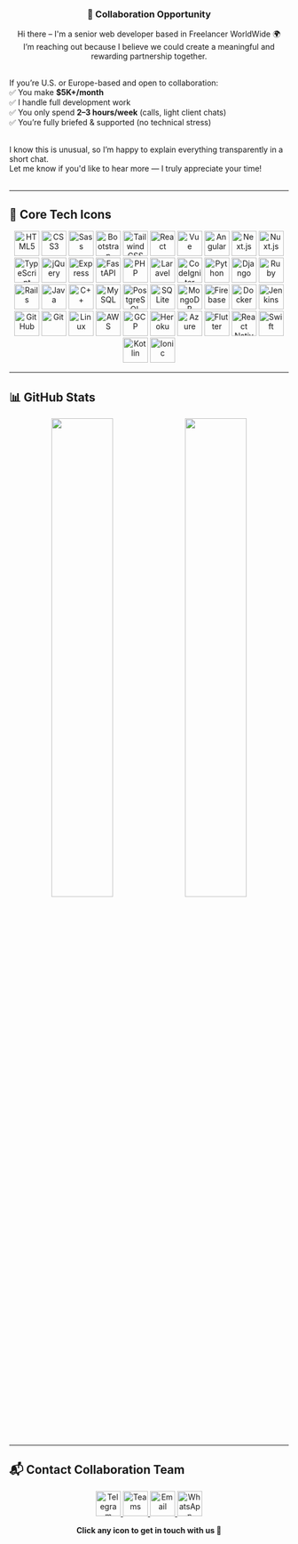 <h3 align="center">🤝 Collaboration Opportunity</h3>

<p align="center">
Hi there – I'm a senior web developer based in Freelancer WorldWide 🌍<br />
I’m reaching out because I believe we could create a meaningful and rewarding partnership together.<br /><br />

If you’re U.S. or Europe-based and open to collaboration:<br />
✅ You make <strong>$5K+/month</strong><br />
✅ I handle full development work<br />
✅ You only spend <strong>2–3 hours/week</strong> (calls, light client chats)<br />
✅ You’re fully briefed & supported (no technical stress)<br /><br />

I know this is unusual, so I’m happy to explain everything transparently in a short chat.<br />
Let me know if you'd like to hear more — I truly appreciate your time!<br /><br />
</p>

---
## 🧰 Core Tech Icons

<p align="center">

  <!-- Frontend -->
  <img src="https://cdn.jsdelivr.net/gh/devicons/devicon/icons/html5/html5-original.svg" width="45" alt="HTML5" />
  <img src="https://cdn.jsdelivr.net/gh/devicons/devicon/icons/css3/css3-original.svg" width="45" alt="CSS3" />
  <img src="https://cdn.jsdelivr.net/gh/devicons/devicon/icons/sass/sass-original.svg" width="45" alt="Sass" />
  <img src="https://cdn.jsdelivr.net/gh/devicons/devicon/icons/bootstrap/bootstrap-original.svg" width="45" alt="Bootstrap" />
  <img src="https://cdn.jsdelivr.net/gh/devicons/devicon/icons/tailwindcss/tailwindcss-plain.svg" width="45" alt="TailwindCSS" />
  <img src="https://cdn.jsdelivr.net/gh/devicons/devicon/icons/react/react-original.svg" width="45" alt="React" />
  <img src="https://cdn.jsdelivr.net/gh/devicons/devicon/icons/vuejs/vuejs-original.svg" width="45" alt="Vue" />
  <img src="https://cdn.jsdelivr.net/gh/devicons/devicon/icons/angularjs/angularjs-original.svg" width="45" alt="Angular" />
  <img src="https://cdn.jsdelivr.net/gh/devicons/devicon/icons/nextjs/nextjs-original.svg" width="45" alt="Next.js" />
  <img src="https://cdn.jsdelivr.net/gh/devicons/devicon/icons/nuxtjs/nuxtjs-original.svg" width="45" alt="Nuxt.js" />
  <img src="https://cdn.jsdelivr.net/gh/devicons/devicon/icons/typescript/typescript-original.svg" width="45" alt="TypeScript" />
  <img src="https://cdn.jsdelivr.net/gh/devicons/devicon/icons/jquery/jquery-original.svg" width="45" alt="jQuery" />

  <!-- Backend -->
  <img src="https://cdn.jsdelivr.net/gh/devicons/devicon/icons/express/express-original.svg" width="45" alt="Express" />
  <img src="https://cdn.jsdelivr.net/gh/devicons/devicon/icons/fastapi/fastapi-original.svg" width="45" alt="FastAPI" />
  <img src="https://cdn.jsdelivr.net/gh/devicons/devicon/icons/php/php-original.svg" width="45" alt="PHP" />
  <img src="https://cdn.jsdelivr.net/gh/devicons/devicon/icons/laravel/laravel-original.svg" width="45" alt="Laravel" />
  <img src="https://cdn.jsdelivr.net/gh/devicons/devicon/icons/codeigniter/codeigniter-plain.svg" width="45" alt="CodeIgniter" />
  <img src="https://cdn.jsdelivr.net/gh/devicons/devicon/icons/python/python-original.svg" width="45" alt="Python" />
  <img src="https://cdn.jsdelivr.net/gh/devicons/devicon/icons/django/django-plain.svg" width="45" alt="Django" />
  <img src="https://cdn.jsdelivr.net/gh/devicons/devicon/icons/ruby/ruby-original.svg" width="45" alt="Ruby" />
  <img src="https://cdn.jsdelivr.net/gh/devicons/devicon/icons/rails/rails-plain.svg" width="45" alt="Rails" />
  <img src="https://cdn.jsdelivr.net/gh/devicons/devicon/icons/java/java-original.svg" width="45" alt="Java" />
  <img src="https://cdn.jsdelivr.net/gh/devicons/devicon/icons/cplusplus/cplusplus-original.svg" width="45" alt="C++" />

  <!-- Database -->
  <img src="https://cdn.jsdelivr.net/gh/devicons/devicon/icons/mysql/mysql-original.svg" width="45" alt="MySQL" />
  <img src="https://cdn.jsdelivr.net/gh/devicons/devicon/icons/postgresql/postgresql-original.svg" width="45" alt="PostgreSQL" />
  <img src="https://cdn.jsdelivr.net/gh/devicons/devicon/icons/sqlite/sqlite-original.svg" width="45" alt="SQLite" />
  <img src="https://cdn.jsdelivr.net/gh/devicons/devicon/icons/mongodb/mongodb-original.svg" width="45" alt="MongoDB" />
  <img src="https://cdn.jsdelivr.net/gh/devicons/devicon/icons/firebase/firebase-plain.svg" width="45" alt="Firebase" />

  <!-- DevOps -->
  <img src="https://cdn.jsdelivr.net/gh/devicons/devicon/icons/docker/docker-original.svg" width="45" alt="Docker" />
  <img src="https://cdn.jsdelivr.net/gh/devicons/devicon/icons/jenkins/jenkins-original.svg" width="45" alt="Jenkins" />
  <img src="https://cdn.jsdelivr.net/gh/devicons/devicon/icons/github/github-original.svg" width="45" alt="GitHub" />
  <img src="https://cdn.jsdelivr.net/gh/devicons/devicon/icons/git/git-original.svg" width="45" alt="Git" />
  <img src="https://cdn.jsdelivr.net/gh/devicons/devicon/icons/linux/linux-original.svg" width="45" alt="Linux" />

  <!-- Cloud -->
  <img src="https://cdn.jsdelivr.net/gh/devicons/devicon/icons/amazonwebservices/amazonwebservices-original.svg" width="45" alt="AWS" />
  <img src="https://cdn.jsdelivr.net/gh/devicons/devicon/icons/googlecloud/googlecloud-original.svg" width="45" alt="GCP" />
  <img src="https://cdn.jsdelivr.net/gh/devicons/devicon/icons/heroku/heroku-original.svg" width="45" alt="Heroku" />
  <img src="https://cdn.jsdelivr.net/gh/devicons/devicon/icons/azure/azure-original.svg" width="45" alt="Azure" />

  <!-- Mobile -->
  <img src="https://cdn.jsdelivr.net/gh/devicons/devicon/icons/flutter/flutter-original.svg" width="45" alt="Flutter" />
  <img src="https://cdn.jsdelivr.net/gh/devicons/devicon/icons/react/react-original.svg" width="45" alt="React Native" />
  <img src="https://cdn.jsdelivr.net/gh/devicons/devicon/icons/swift/swift-original.svg" width="45" alt="Swift" />
  <img src="https://cdn.jsdelivr.net/gh/devicons/devicon/icons/kotlin/kotlin-original.svg" width="45" alt="Kotlin" />
  <img src="https://cdn.jsdelivr.net/gh/devicons/devicon/icons/ionic/ionic-original.svg" width="45" alt="Ionic" />

</p>

---

## 📊 GitHub Stats

<div align="center">
  <img width="47%" src="https://github-readme-stats.vercel.app/api?username=BlueSpider0130&show_icons=true&count_private=true&disable_animations=false&title_color=B77EFF&icon_color=9640FF&text_color=fff&bg_color=30,220140,DB1DE5" />
  <img width="47%" src="https://github-readme-stats.vercel.app/api/top-langs/?username=BlueSpider0130&layout=compact&langs_count=10&show_icons=true&title_color=B77EFF&icon_color=9640FF&text_color=fff&bg_color=30,DB1DE5,220140" />
</div>

---

## 📬 Contact Collaboration Team

<p align="center">
  <a href="https://t.me/rabbitking0130">
    <img width="45" src="https://user-images.githubusercontent.com/86986628/206201210-59b207ec-a55a-4a37-aef6-6e3b3bddd05d.png" alt="Telegram" />
  </a>
  <a href="https://teams.live.com/l/invite/FEAPTsaDXFU3onx3wI">
    <img width="45" src="https://user-images.githubusercontent.com/86986628/206201252-92cf14da-d391-443b-bdb7-9639f24259d9.png" alt="Teams" />
  </a>
  <a href="mailto:rabbitking0130@gmail.com">
    <img width="45" src="https://user-images.githubusercontent.com/86986628/206201266-c519b0d4-d953-45c0-b9ec-253d639c828a.png" alt="Email" />
  </a>
  <a href="https://wa.me/17174346337">
    <img width="45" src="https://cdn-icons-png.flaticon.com/512/733/733585.png" alt="WhatsApp" />
  </a>
</p>

<p align="center"><strong>Click any icon to get in touch with us 📲</strong></p>
